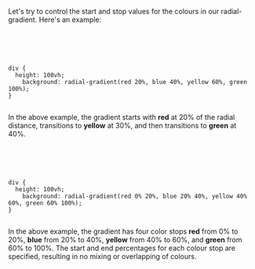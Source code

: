 Let's try to control the start and stop
values for the colours in our
radial-gradient. Here's an example:

<codeblock language="css" type="lesson">
<code>
<panel language="html">
<div></div>
</panel>
<panel language="css">
div {
  height: 100vh;
	background: radial-gradient(red 20%, blue 40%, yellow 60%, green 100%);
}
</panel>
</code>
</codeblock>

In the above example, the gradient starts with
**red** at 20% of the radial distance,
transitions to **yellow** at 30%, and
then transitions to **green** at 40%.


<codeblock language="css" type="lesson">
<code>
<panel language="html">
<div></div>
</panel>
<panel language="css">
div {
  height: 100vh;
	background: radial-gradient(red 0% 20%, blue 20% 40%, yellow 40% 60%, green 60% 100%);
}
</panel>
</code>
</codeblock>

In the above example, the
gradient has four color stops **red**
from 0% to 20%, **blue** from 20% to 40%,
**yellow** from 40% to 60%, and
**green** from 60% to 100%. 
The start and end percentages
for each colour stop are specified, resulting in
no mixing or overlapping of colours.
